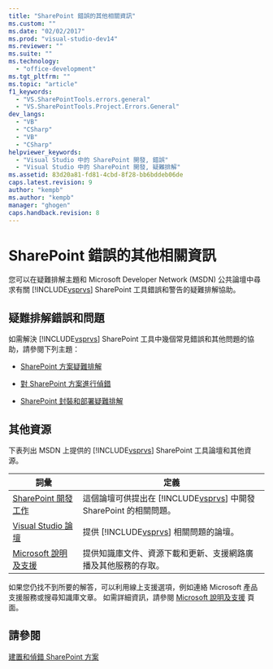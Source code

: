 ```yaml
---
title: "SharePoint 錯誤的其他相關資訊"
ms.custom: ""
ms.date: "02/02/2017"
ms.prod: "visual-studio-dev14"
ms.reviewer: ""
ms.suite: ""
ms.technology: 
  - "office-development"
ms.tgt_pltfrm: ""
ms.topic: "article"
f1_keywords: 
  - "VS.SharePointTools.errors.general"
  - "VS.SharePointTools.Project.Errors.General"
dev_langs: 
  - "VB"
  - "CSharp"
  - "VB"
  - "CSharp"
helpviewer_keywords: 
  - "Visual Studio 中的 SharePoint 開發, 錯誤"
  - "Visual Studio 中的 SharePoint 開發, 疑難排解"
ms.assetid: 83d20a81-fd81-4cbd-8f28-bb6bddeb06de
caps.latest.revision: 9
author: "kempb"
ms.author: "kempb"
manager: "ghogen"
caps.handback.revision: 8
---
```

# SharePoint 錯誤的其他相關資訊
  您可以在疑難排解主題和 Microsoft Developer Network \(MSDN\) 公共論壇中尋求有關 [!INCLUDE[vsprvs](../sharepoint/includes/vsprvs-md.md)] SharePoint 工具錯誤和警告的疑難排解協助。  
  
## 疑難排解錯誤和問題  
 如需解決 [!INCLUDE[vsprvs](../sharepoint/includes/vsprvs-md.md)] SharePoint 工具中幾個常見錯誤和其他問題的協助，請參閱下列主題：  
  
-   [SharePoint 方案疑難排解](../sharepoint/troubleshooting-sharepoint-solutions.md)  
  
-   [對 SharePoint 方案進行偵錯](../sharepoint/debugging-sharepoint-solutions.md)  
  
-   [SharePoint 封裝和部署疑難排解](../sharepoint/troubleshooting-sharepoint-packaging-and-deployment.md)  
  
## 其他資源  
 下表列出 MSDN 上提供的 [!INCLUDE[vsprvs](../sharepoint/includes/vsprvs-md.md)] SharePoint 工具論壇和其他資源。  
  
|詞彙|定義|  
|--------|--------|  
|[SharePoint 開發工作](http://go.microsoft.com/fwlink/?LinkId=179593)|這個論壇可供提出在 [!INCLUDE[vsprvs](../sharepoint/includes/vsprvs-md.md)] 中開發 SharePoint 的相關問題。|  
|[Visual Studio 論壇](http://go.microsoft.com/fwlink/?LinkID=150452)|提供 [!INCLUDE[vsprvs](../sharepoint/includes/vsprvs-md.md)] 相關問題的論壇。|  
|[Microsoft 說明及支援](http://go.microsoft.com/fwlink/?LinkID=108287)|提供知識庫文件、資源下載和更新、支援網路廣播及其他服務的存取。|  
  
 如果您仍找不到所要的解答，可以利用線上支援選項，例如連絡 Microsoft 產品支援服務或搜尋知識庫文章。  如需詳細資訊，請參閱 [Microsoft 說明及支援](http://go.microsoft.com/fwlink/?LinkID=155371) 頁面。  
  
## 請參閱  
 [建置和偵錯 SharePoint 方案](../sharepoint/building-and-debugging-sharepoint-solutions.md)  
  
  